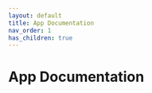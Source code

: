 ```yaml
---
layout: default
title: App Documentation
nav_order: 1
has_children: true
---
```


# App Documentation
